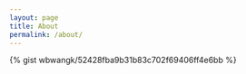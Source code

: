 ```yaml
---
layout: page
title: About
permalink: /about/
---
```

{% gist wbwangk/52428fba9b31b83c702f69406ff4e6bb %}
